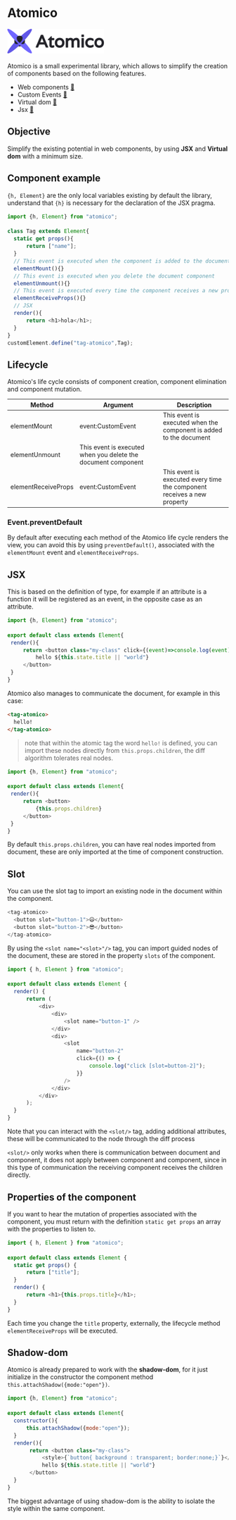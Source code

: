 # Atomico

<img src="brand/logo.svg" width="220px"/>
<br/>
<br/>
Atomico is a small experimental library, which allows to simplify the creation of components based on the following features.

- Web components [🔗](https://www.webcomponents.org/introduction) 
- Custom Events [🔗](https://developer.mozilla.org/en-US/docs/Web/Guide/Events/Creating_and_triggering_events)
- Virtual dom [🔗](https://reactjs.org/docs/faq-internals.html)
- Jsx [🔗](https://reactjs.org/docs/introducing-jsx.html)

## Objective

Simplify the existing potential in web components, by using **JSX** and **Virtual dom** with a minimum size.

## Component example

`{h, Element}` are the only local variables existing by default the library, understand that `{h}` is necessary for the declaration of the JSX pragma.

```js
import {h, Element} from "atomico";

class Tag extends Element{
  static get props(){
      return ["name"];
  }
  // This event is executed when the component is added to the document.
  elementMount(){}
  // This event is executed when you delete the document component
  elementUnmount(){}
  // This event is executed every time the component receives a new property
  elementReceiveProps(){}
  // JSX
  render(){
      return <h1>hola</h1>;
  }
}
customElement.define("tag-atomico",Tag);
```

## Lifecycle

Atomico's life cycle consists of component creation, component elimination and component mutation.

| Method              | Argument         | Description                                                |
| ------------------- | ----------------- | ---------------------------------------------------------- |
| elementMount        | event:CustomEvent | This event is executed when the component is added to the document  |
| elementUnmount      | This event is executed when you delete the document component  |
| elementReceiveProps | event:CustomEvent | This event is executed every time the component receives a new property |

### Event.preventDefault

By default after executing each method of the Atomico life cycle renders the view, you can avoid this by using `preventDefault()`, associated with the `elementMount` event and `elementReceiveProps`.

## JSX

This is based on the definition of type, for example if an attribute is a function it will be registered as an event, in the opposite case as an attribute.

```javascript
import {h, Element} from "atomico";

export default class extends Element{
 render(){
     return <button class="my-class" click={(event)=>console.log(event)}>
         hello ${this.state.title || "world"}
     </button>
 }
}
```

Atomico also manages to communicate the document, for example in this case:

```html
<tag-atomico>
  hello!
</tag-atomico>
```

> note that within the atomic tag the word `hello!` is defined, you can import these nodes directly from `this.props.children`, the diff algorithm tolerates real nodes.

```javascript
import {h, Element} from "atomico";

export default class extends Element{
 render(){
     return <button>
         {this.props.children}
     </button>
 }
}
```

By default `this.props.children`, you can have real nodes imported from document, these are only imported at the time of component construction.

## Slot

You can use the slot tag to import an existing node in the document within the component.

```javascript
<tag-atomico>
  <button slot="button-1">😃</button>
  <button slot="button-2">😎</button>
</tag-atomico>
```

By using the `<slot name="<slot>"/>` tag, you can import guided nodes of the document, these are stored in the property `slots` of the component.

```javascript
import { h, Element } from "atomico";

export default class extends Element {
  render() {
      return (
          <div>
              <div>
                  <slot name="button-1" />
              </div>
              <div>
                  <slot
                      name="button-2"
                      click={() => {
                          console.log("click [slot=button-2]");
                      }}
                  />
              </div>
          </div>
      );
  }
}

```

Note that you can interact with the `<slot/>` tag, adding additional attributes, these will be communicated to the node through the diff process

`<slot/>` only works when there is communication between document and component, it does not apply between component and component, since in this type of communication the receiving component receives the children directly.

## Properties of the component

If you want to hear the mutation of properties associated with the component, you must return with the definition `static get props` an array with the properties to listen to.

```javascript
import { h, Element } from "atomico";

export default class extends Element {
  static get props() {
      return ["title"];
  }
  render() {
      return <h1>{this.props.title}</h1>;
  }
}

```

Each time you change the `title` property, externally, the lifecycle method `elementReceiveProps` will be executed.

## Shadow-dom

Atomico is already prepared to work with the **shadow-dom**, for it just initialize in the constructor the component method `this.attachShadow({mode:"open"})`.

```js
import {h, Element} from "atomico";

export default class extends Element{
  constructor(){
      this.attachShadow({mode:"open"});
  }
  render(){
       return <button class="my-class">
           <style>{`button{ background : transparent; border:none;}`}</style>
           hello ${this.state.title || "world"}
       </button>
  }
}
```

The biggest advantage of using shadow-dom is the ability to isolate the style within the same component.